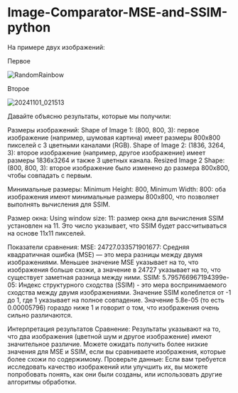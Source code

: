# Image-Comparator-MSE-and-SSIM-python
На примере двух изображений:

Первое

![RandomRainbow](https://github.com/user-attachments/assets/799ac376-c656-4079-bf76-3cf1c8b56850)

Второе

![20241101_021513](https://github.com/user-attachments/assets/7006d4e1-d6e6-44df-a37c-b234b6f9d5fe)

Давайте объясню результаты, которые мы получили:

Размеры изображений:
    Shape of Image 1: (800, 800, 3): первое изображение (например, шумовая картина) имеет размеры 800x800 пикселей с 3 цветными каналами (RGB).
    Shape of Image 2: (1836, 3264, 3): второе изображение (например, другое изображение) имеет размеры 1836x3264 и также 3 цветных канала.
    Resized Image 2 Shape: (800, 800, 3): второе изображение было изменено до размера 800x800, чтобы совпадать с первым.

Минимальные размеры:
    Minimum Height: 800, Minimum Width: 800: оба изображения имеют минимальные размеры 800x800, что позволяет выполнять вычисления для SSIM.

Размер окна:
    Using window size: 11: размер окна для вычисления SSIM установлен на 11. Это число указывает, что SSIM будет рассчитываться на основе 11х11 пикселей.

Показатели сравнения:
    MSE: 24727.033571901677: Средняя квадратичная ошибка (MSE) — это мера разницы между двумя изображениями. Меньшее значение MSE указывает на то, что изображения больше схожи, а значение в 24727 указывает на то, что существует заметная разница между ними.
    SSIM: 5.795766967194399e-05: Индекс структурного сходства (SSIM) - это мера воспринимаемого сходства между двумя изображениями. Значение SSIM колеблется от -1 до 1, где 1 указывает на полное совпадение. Значение 5.8e-05 (то есть 0.00005796) гораздо ниже 1 и говорит о том, что изображения очень сильно различаются.
    
Интерпретация результатов
    Сравнение: Результаты указывают на то, что два изображения (цветной шум и другое изображение) имеют значительное различие. Можете ожидать получить более низкие значения для MSE и SSIM, если вы сравниваете изображения, которые более схожи по содержимому.
    Проверьте данные: Если вам требуется исследовать качество изображений или улучшить их, вы можете попробовать понять, как они были созданы, или использовать другие алгоритмы обработки.
